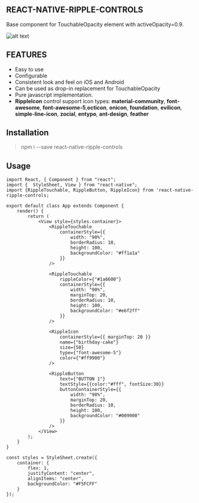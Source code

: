 **REACT-NATIVE-RIPPLE-CONTROLS**
------------
Base component for TouchableOpacity element with activeOpacity=0.9.

![alt text](https://github.com/huytran123/RippleControls/blob/master/Screen%20Recording%202019-01-15%20at%2010.54.57%20PM.gif)

**FEATURES**
------------
* Easy to use
* Configurable
* Consistent look and feel on iOS and Android
* Can be used as drop-in replacement for TouchableOpacity
* Pure javascript implementation.
* **RippleIcon** control support icon types: **material-community**, **font-awesome**, **font-awesome-5**,**octicon**, **onicon**, **foundation**, **evilicon**, **simple-line-icon**, **zocial**, **entypo**, **ant-design**, **feather**

**Installation**
------------
> npm i --save react-native-ripple-controls

Usage
------------
    import React, { Component } from "react";
    import {  StyleSheet, View } from "react-native";
    import {RippleTouchable, RippleButton, RippleIcon} from 'react-native-ripple-controls;
    
    export default class App extends Component {
        render() {
            return (
                <View style={styles.container}>
                    <RippleTouchable
                        containerStyle={{
                            width: "90%",
                            borderRadius: 10,
                            height: 100,
                            backgroundColor: "#ff1a1a"
                        }}
                    />
    
                    <RippleTouchable
                        rippleColor={"#1a6600"}
                        containerStyle={{
                            width: "90%",
                            marginTop: 20,
                            borderRadius: 10,
                            height: 100,
                            backgroundColor: "#e6f2ff"
                        }}
                    />
    
                    <RippleIcon
                        containerStyle={{ marginTop: 20 }}
                        name={"birthday-cake"}
                        size={50}
                        type={"font-awesome-5"}
                        color={"#ff9900"}
                    />
    
                    <RippleButton
                        text={"BUTTON 1"}
                        textStyle={{color:"#fff", fontSize:30}}
                        buttonContainerStyle={{
                            width: "90%",
                            marginTop: 20,
                            borderRadius: 10,
                            height: 100,
                            backgroundColor: "#009900"
                        }}
                    />
                </View>
            );
        }
    }
    
    const styles = StyleSheet.create({
        container: {
            flex: 1,
            justifyContent: "center",
            alignItems: "center",
            backgroundColor: "#F5FCFF"
        }   
    });
    
